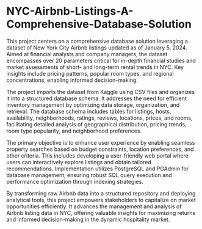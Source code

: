 # NYC-Airbnb-Listings-A-Comprehensive-Database-Solution

This project centers on a comprehensive database solution leveraging a dataset of New York City Airbnb listings updated as of January 5, 2024. Aimed at financial analysts and company managers, the dataset encompasses over 20 parameters critical for in-depth financial studies and market assessments of short- and long-term rental trends in NYC. Key insights include pricing patterns, popular room types, and regional concentrations, enabling informed decision-making.

The project imports the dataset from Kaggle using CSV files and organizes it into a structured database schema. It addresses the need for efficient inventory management by optimizing data storage, organization, and retrieval. The database schema includes tables for listings, hosts, availability, neighborhoods, ratings, reviews, locations, prices, and rooms, facilitating detailed analysis of geographical distribution, pricing trends, room type popularity, and neighborhood preferences.

The primary objective is to enhance user experience by enabling seamless property searches based on budget constraints, location preferences, and other criteria. This includes developing a user-friendly web portal where users can interactively explore listings and obtain tailored recommendations. Implementation utilizes PostgreSQL and PGAdmin for database management, ensuring robust SQL query execution and performance optimization through indexing strategies.

By transforming raw Airbnb data into a structured repository and deploying analytical tools, this project empowers stakeholders to capitalize on market opportunities efficiently. It advances the management and analysis of Airbnb listing data in NYC, offering valuable insights for maximizing returns and informed decision-making in the dynamic hospitality market.





